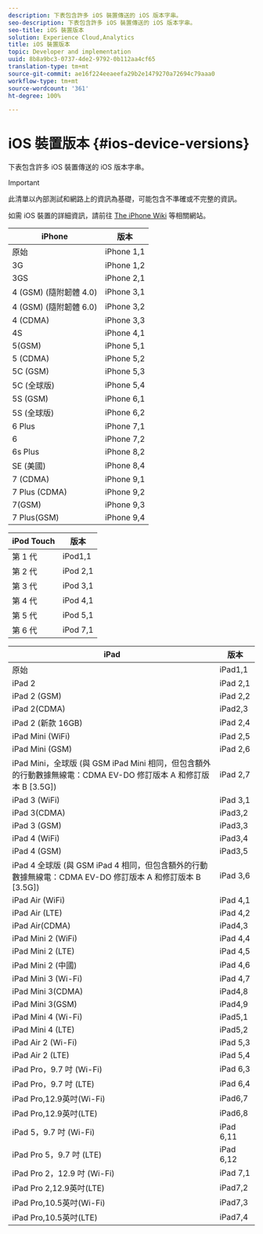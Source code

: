 ```yaml
---
description: 下表包含許多 iOS 裝置傳送的 iOS 版本字串。
seo-description: 下表包含許多 iOS 裝置傳送的 iOS 版本字串。
seo-title: iOS 裝置版本
solution: Experience Cloud,Analytics
title: iOS 裝置版本
topic: Developer and implementation
uuid: 8b8a9bc3-0737-4de2-9792-0b112aa4cf65
translation-type: tm+mt
source-git-commit: ae16f224eeaeefa29b2e1479270a72694c79aaa0
workflow-type: tm+mt
source-wordcount: '361'
ht-degree: 100%

---
```



# iOS 裝置版本 {#ios-device-versions}

下表包含許多 iOS 裝置傳送的 iOS 版本字串。

>[!IMPORTANT]
>
>此清單以內部測試和網路上的資訊為基礎，可能包含不準確或不完整的資訊。

如需 iOS 裝置的詳細資訊，請前往 [The iPhone Wiki](https://theiphonewiki.com/wiki/Models) 等相關網站。

| **iPhone** | **版本** |
|---|---|
| 原始 | iPhone 1,1 |
| 3G | iPhone 1,2 |
| 3GS | iPhone 2,1 |
| 4 (GSM) (隨附韌體 4.0) | iPhone 3,1 |
| 4 (GSM) (隨附韌體 6.0) | iPhone 3,2 |
| 4 (CDMA) | iPhone 3,3 |
| 4S | iPhone 4,1 |
| 5(GSM) | iPhone 5,1 |
| 5 (CDMA) | iPhone 5,2 |
| 5C (GSM) | iPhone 5,3 |
| 5C (全球版) | iPhone 5,4 |
| 5S (GSM) | iPhone 6,1 |
| 5S (全球版) | iPhone 6,2 |
| 6 Plus | iPhone 7,1 |
| 6 | iPhone 7,2 |
| 6s Plus | iPhone 8,2 |
| SE (美國) | iPhone 8,4 |
| 7 (CDMA) | iPhone 9,1 |
| 7 Plus (CDMA) | iPhone 9,2 |
| 7(GSM) | iPhone 9,3 |
| 7 Plus(GSM) | iPhone 9,4 |

| **iPod Touch** | **版本** |
|---|---|
| 第 1 代 | iPod1,1 |
| 第 2 代 | iPod 2,1 |
| 第 3 代 | iPod 3,1 |
| 第 4 代 | iPod 4,1 |
| 第 5 代 | iPod 5,1 |
| 第 6 代 | iPod 7,1 |

| **iPad** | **版本** |
|---|---|
| 原始 | iPad1,1 |
| iPad 2 | iPad 2,1 |
| iPad 2 (GSM) | iPad 2,2 |
| iPad 2(CDMA) | iPad2,3 |
| iPad 2 (新款 16GB) | iPad 2,4 |
| iPad Mini (WiFi) | iPad 2,5 |
| iPad Mini (GSM) | iPad 2,6 |
| iPad Mini，全球版 (與 GSM iPad Mini 相同，但包含額外的行動數據無線電：CDMA EV-DO 修訂版本 A 和修訂版本 B [3.5G]) | iPad 2,7 |
| iPad 3 (WiFi) | iPad 3,1 |
| iPad 3(CDMA) | iPad3,2 |
| iPad 3 (GSM) | iPad3,3 |
| iPad 4 (WiFi) | iPad3,4 |
| iPad 4 (GSM) | iPad3,5 |
| iPad 4 全球版 (與 GSM iPad 4 相同，但包含額外的行動數據無線電：CDMA EV-DO 修訂版本 A 和修訂版本 B [3.5G]) | iPad 3,6 |
| iPad Air (WiFi) | iPad 4,1 |
| iPad Air (LTE) | iPad 4,2 |
| iPad Air(CDMA) | iPad4,3 |
| iPad Mini 2 (WiFi) | iPad 4,4 |
| iPad Mini 2 (LTE) | iPad 4,5 |
| iPad Mini 2 (中國) | iPad 4,6 |
| iPad Mini 3 (Wi-Fi) | iPad 4,7 |
| iPad Mini 3(CDMA) | iPad4,8 |
| iPad Mini 3(GSM) | iPad4,9 |
| iPad Mini 4 (Wi-Fi) | iPad5,1 |
| iPad Mini 4 (LTE) | iPad5,2 |
| iPad Air 2 (Wi-Fi) | iPad 5,3 |
| iPad Air 2 (LTE) | iPad 5,4 |
| iPad Pro，9.7 吋 (Wi-Fi) | iPad 6,3 |
| iPad Pro，9.7 吋 (LTE) | iPad 6,4 |
| iPad Pro,12.9英吋(Wi-Fi) | iPad6,7 |
| iPad Pro,12.9英吋(LTE) | iPad6,8 |
| iPad 5，9.7 吋 (Wi-Fi) | iPad 6,11 |
| iPad Pro 5，9.7 吋 (LTE) | iPad 6,12 |
| iPad Pro 2，12.9 吋 (Wi-Fi) | iPad 7,1 |
| iPad Pro 2,12.9英吋(LTE) | iPad7,2 |
| iPad Pro,10.5英吋(Wi-Fi) | iPad7,3 |
| iPad Pro,10.5英吋(LTE) | iPad7,4 |

